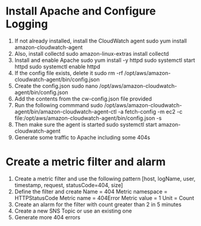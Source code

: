 # Install Apache and Configure Logging
1. If not already installed, install the CloudWatch agent
sudo yum install amazon-cloudwatch-agent
2. Also, install collectd
sudo amazon-linux-extras install collectd
3. Install and enable Apache
sudo yum install -y httpd
sudo systemctl start httpd
sudo systemctl enable httpd
4. If the config file exists, delete it
sudo rm -rf /opt/aws/amazon-cloudwatch-agent/bin/config.json
5. Create the config.json
sudo nano /opt/aws/amazon-cloudwatch-agent/bin/config.json
6. Add the contents from the cw-config.json file provided
7. Run the following commmand
sudo /opt/aws/amazon-cloudwatch-agent/bin/amazon-cloudwatch-agent-ctl -a fetch-config -m ec2 -c file:/opt/aws/amazon-cloudwatch-agent/bin/config.json -s
8. Then make sure the agent is started
sudo systemctl start amazon-cloudwatch-agent
9. Generate some traffic to Apache including some 404s

# Create a metric filter and alarm
1. Create a metric filter and use the following pattern
[host, logName, user, timestamp, request, statusCode=404, size]
2. Define the filter and create
Name = 404
Metric namespace = HTTPStatusCode
Metric name = 404Error
Metric value = 1
Unit = Count
3. Create an alarm for the filter with count greater than 2 in 5 minutes
4. Create a new SNS Topic or use an existing one
5. Generate more 404 errors